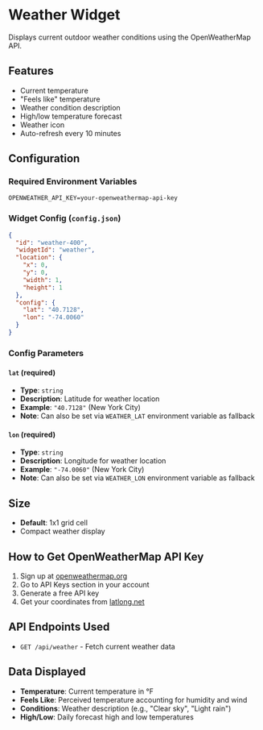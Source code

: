 # Weather Widget

Displays current outdoor weather conditions using the OpenWeatherMap API.

## Features
- Current temperature
- "Feels like" temperature
- Weather condition description
- High/low temperature forecast
- Weather icon
- Auto-refresh every 10 minutes

## Configuration

### Required Environment Variables
```env
OPENWEATHER_API_KEY=your-openweathermap-api-key
```

### Widget Config (`config.json`)
```json
{
  "id": "weather-400",
  "widgetId": "weather",
  "location": {
    "x": 0,
    "y": 0,
    "width": 1,
    "height": 1
  },
  "config": {
    "lat": "40.7128",
    "lon": "-74.0060"
  }
}
```

### Config Parameters

#### `lat` (required)
- **Type**: `string`
- **Description**: Latitude for weather location
- **Example**: `"40.7128"` (New York City)
- **Note**: Can also be set via `WEATHER_LAT` environment variable as fallback

#### `lon` (required)
- **Type**: `string`
- **Description**: Longitude for weather location
- **Example**: `"-74.0060"` (New York City)
- **Note**: Can also be set via `WEATHER_LON` environment variable as fallback

## Size
- **Default**: 1x1 grid cell
- Compact weather display

## How to Get OpenWeatherMap API Key
1. Sign up at [openweathermap.org](https://openweathermap.org)
2. Go to API Keys section in your account
3. Generate a free API key
4. Get your coordinates from [latlong.net](https://www.latlong.net)

## API Endpoints Used
- `GET /api/weather` - Fetch current weather data

## Data Displayed
- **Temperature**: Current temperature in °F
- **Feels Like**: Perceived temperature accounting for humidity and wind
- **Conditions**: Weather description (e.g., "Clear sky", "Light rain")
- **High/Low**: Daily forecast high and low temperatures


